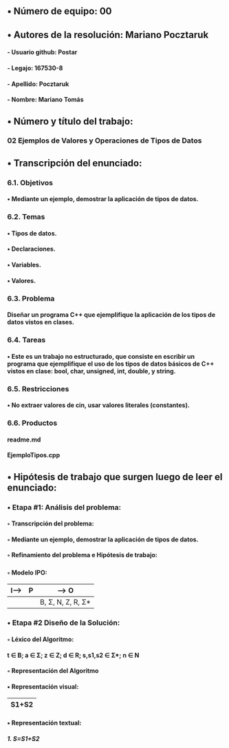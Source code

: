 ﻿## •  Número de equipo: 00

## •  Autores de la resolución: Mariano Pocztaruk

####	- Usuario github: Postar

####	- Legajo: 167530-8

####	- Apellido: Pocztaruk

####	- Nombre: Mariano Tomás

## •  Número y título del trabajo:

### 02 Ejemplos de Valores y Operaciones de Tipos de Datos

## •  Transcripción del enunciado:

### **6.1. Objetivos**
#### • Mediante un ejemplo, demostrar la aplicación de tipos de datos.
### **6.2. Temas**
#### • Tipos de datos.
#### • Declaraciones.
#### • Variables.
#### • Valores.
### **6.3. Problema**
#### Diseñar un programa C++ que ejemplifique la aplicación de los tipos de datos vistos en clases.
### **6.4. Tareas**
#### • Este es un trabajo no estructurado, que consiste en escribir un programa que ejemplifique el uso de los tipos de datos básicos de C++ vistos en clase: bool, char, unsigned, int, double, y string.
### **6.5. Restricciones**
#### • No extraer valores de cin, usar valores literales (constantes).
### **6.6. Productos**
#### readme.md
#### EjemploTipos.cpp



## •  Hipótesis de trabajo que surgen luego de leer el enunciado:
### **• Etapa #1: Análisis del problema:**

#### ◦ Transcripción del problema:
#### ◦ Mediante un ejemplo, demostrar la aplicación de tipos de datos.
#### ◦ Refinamiento del problema e Hipótesis de trabajo:
##### 
#### ◦ Modelo IPO:
I--> | P | --> O 
--- | --- | --- 
 | | | B, Σ, N, Z, R, Σ*	


### **• Etapa #2 Diseño de la Solución:**
#### ◦ Léxico del Algoritmo:
#### t ∈ B;  a ∈ Σ; z ∈ Z; d ∈ R; s,s1,s2 ∈ Σ*; n ∈ N
#### ◦ Representación del Algoritmo
####	▪ Representación visual:
|S1+S2|
| --- |


####	▪ Representación textual:
##### 1. S=S1+S2